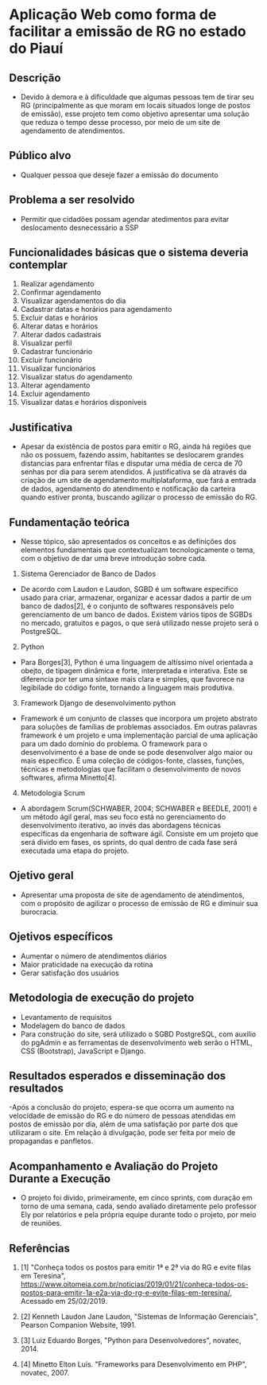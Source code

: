 # Aplicação Web como forma de facilitar a emissão de RG no estado do Piauí

## Descrição
-  Devido à demora e à dificuldade que algumas pessoas tem de tirar seu RG (principalmente as que moram em locais situados longe de postos de emissão), esse projeto tem como objetivo 
apresentar uma solução que reduza o tempo desse processo, por meio de um site de agendamento de atendimentos.

## Público alvo
- Qualquer pessoa que deseje fazer a emissão do documento

## Problema a ser resolvido
- Permitir que cidadões possam agendar atedimentos para evitar deslocamento desnecessário a SSP

## Funcionalidades básicas que o sistema deveria contemplar
1. Realizar agendamento
2. Confirmar agendamento
3. Visualizar agendamentos do dia
4. Cadastrar datas e horários para agendamento
5. Excluir datas e horários
6. Alterar datas e horários
7. Alterar dados cadastrais
8. Visualizar perfil
9. Cadastrar funcionário
10. Excluir funcionário
11. Visualizar funcionários
12. Visualizar status do agendamento
13. Alterar agendamento
14. Excluir agendamento
15. Visualizar datas e horários disponíveis

## Justificativa
- Apesar da existência de postos para emitir o RG, ainda há regiões que não os possuem, fazendo assim, habitantes se deslocarem grandes distancias para enfrentar filas e disputar uma média de cerca de 70 senhas por dia para serem atendidos. A justificativa se dá através da criação de um site de agendamento multiplataforma, que fará a entrada de dados, agendamento do atendimento e notificação da carteira quando estiver pronta, buscando agilizar o processo de emissão do RG.

## Fundamentação teórica
- Nesse tópico, são apresentados os conceitos e as definições dos elementos fundamentais que contextualizam tecnologicamente o tema, com o objetivo de dar uma breve introdução sobre cada.
1.	Sistema Gerenciador de Banco de Dados
- De acordo com Laudon e Laudon, SGBD é um software especifico usado para criar, armazenar, organizar e acessar dados a partir de um banco de dados[2], é o conjunto de softwares responsáveis pelo gerenciamento de um banco de dados. Existem vários tipos de SGBDs no mercado, gratuitos e pagos, o que será utilizado nesse projeto será o PostgreSQL.
2.	Python
- Para Borges[3], Python é uma linguagem de altíssimo nível orientada a obejto, de tipagem dinâmica e forte, interpretada e interativa. Este se diferencia por ter uma sintaxe mais clara e simples, que favorece na legibilade do código fonte, tornando a linguagem mais produtiva.
3.	Framework Django de desenvolvimento python
- Framework é um conjunto de classes que incorpora um projeto abstrato para soluções de famílias de problemas associados. Em outras palavras framework é um projeto e uma implementação parcial de uma aplicação para um dado domínio do problema. O framework para o desenvolvimento é a base de onde se pode desenvolver algo maior ou mais específico. É uma coleção de códigos-fonte, classes, funções, técnicas e metodologias que facilitam o desenvolvimento de novos softwares, afirma Minetto[4].
4.	Metodologia Scrum
- A abordagem Scrum(SCHWABER, 2004; SCHWABER e BEEDLE, 2001) é um método ágil geral, mas seu foco está no gerenciamento do desenvolvimento iterativo, ao invés das abordagens técnicas específicas da engenharia de software ágil. Consiste em um projeto que será divido em fases, os sprints, do qual dentro de cada fase será executada uma etapa do projeto.

## Ojetivo geral
- Apresentar uma proposta de site de agendamento de atendimentos, com o propósito de agilizar o processo de emissão de RG e diminuir sua burocracia.

## Ojetivos específicos
- Aumentar o número de atendimentos diários
- Maior praticidade na execução da rotina
- Gerar satisfação dos usuários

## Metodologia de execução do projeto
- Levantamento de requisitos
- Modelagem do banco de dados
- Para construção do site, será utilizado o SGBD PostgreSQL, com auxilio do pgAdmin e as ferramentas de desenvolvimento web serão o HTML, CSS (Bootstrap), JavaScript e Django.

## Resultados esperados e disseminação dos resultados
-Após a conclusão do projeto, espera-se que ocorra um aumento na velocidade de emissão do RG e do número de pessoas atendidas em postos de emissão por dia, além de uma satisfação por parte dos que utilizaram o site. Em relação à divulgação, pode ser feita por meio de propagandas e panfletos.

## Acompanhamento e Avaliação do Projeto Durante a Execução
- O projeto foi divido, primeiramente, em cinco sprints, com duração em torno de uma semana, cada, sendo avaliado diretamente pelo professor Ely por relatórios e pela própria equipe durante todo o projeto, por meio de reuniões.

## Referências
1. [1]	"Conheça todos os postos para emitir 1ª e 2ª via do RG e evite filas em Teresina",
https://www.oitomeia.com.br/noticias/2019/01/21/conheca-todos-os-postos-para-emitir-1a-e2a-via-do-rg-e-evite-filas-em-teresina/, Acessado em 25/02/2019.

2. [2]	Kenneth Laudon Jane Laudon, "Sistemas de Informação Gerenciais", Pearson Companion Website, 1991.

3. [3]	Luiz Eduardo Borges, "Python para Desenvolvedores", novatec, 2014.

4. [4]	Minetto Elton Luís. "Frameworks para Desenvolvimento em PHP", novatec, 2007.

